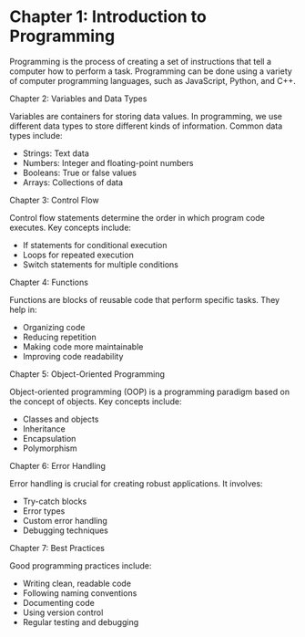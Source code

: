 # Chapter 1: Introduction to Programming

Programming is the process of creating a set of instructions that tell a computer how to perform a task. Programming can be done using a variety of computer programming languages, such as JavaScript, Python, and C++.

Chapter 2: Variables and Data Types

Variables are containers for storing data values. In programming, we use different data types to store different kinds of information. Common data types include:

- Strings: Text data
- Numbers: Integer and floating-point numbers
- Booleans: True or false values
- Arrays: Collections of data

Chapter 3: Control Flow

Control flow statements determine the order in which program code executes. Key concepts include:

- If statements for conditional execution
- Loops for repeated execution
- Switch statements for multiple conditions

Chapter 4: Functions

Functions are blocks of reusable code that perform specific tasks. They help in:

- Organizing code
- Reducing repetition
- Making code more maintainable
- Improving code readability

Chapter 5: Object-Oriented Programming

Object-oriented programming (OOP) is a programming paradigm based on the concept of objects. Key concepts include:

- Classes and objects
- Inheritance
- Encapsulation
- Polymorphism

Chapter 6: Error Handling

Error handling is crucial for creating robust applications. It involves:

- Try-catch blocks
- Error types
- Custom error handling
- Debugging techniques

Chapter 7: Best Practices

Good programming practices include:

- Writing clean, readable code
- Following naming conventions
- Documenting code
- Using version control
- Regular testing and debugging
